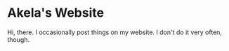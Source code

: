 # Akela's Website
Hi, there. I occasionally post things on my website. I don't do it very often, though.